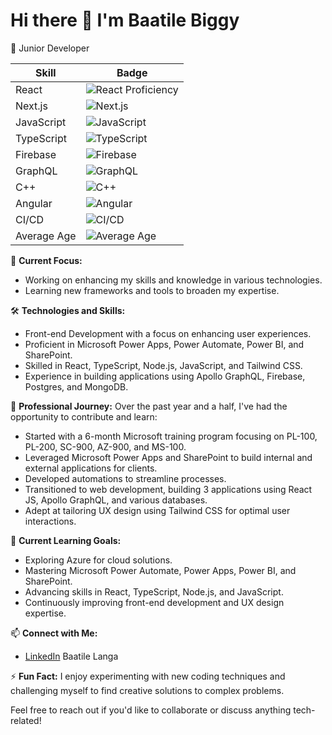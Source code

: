 # Hi there 👋 I'm Baatile Biggy

🌟 Junior Developer 

| Skill         | Badge                                                                 |
|---------------|----------------------------------------------------------------------|
| React         | ![React Proficiency](https://img.shields.io/badge/React-Proficient-brightgreen) |
| Next.js       | ![Next.js](https://img.shields.io/badge/Next.js-Enthusiast-yellow)       |
| JavaScript    | ![JavaScript](https://img.shields.io/badge/JavaScript-Proficient-brightgreen) |
| TypeScript    | ![TypeScript](https://img.shields.io/badge/TypeScript-Competent-green)   |
| Firebase      | ![Firebase](https://img.shields.io/badge/Firebase-Enthusiast-yellow)    |
| GraphQL       | ![GraphQL](https://img.shields.io/badge/GraphQL-Exploring-orange)        |
| C++           | ![C++](https://img.shields.io/badge/C++-Learning-blue)                   |
| Angular       | ![Angular](https://img.shields.io/badge/Angular-Exploring-orange)       |
| CI/CD         | ![CI/CD](https://img.shields.io/badge/CI%2FCD-Practicing-blueviolet)    |
| Average Age   | ![Average Age](https://img.shields.io/badge/Average%20Age-25-blue)      |

🔭 **Current Focus:**
- Working on enhancing my skills and knowledge in various technologies.
- Learning new frameworks and tools to broaden my expertise.

🛠️ **Technologies and Skills:**
- Front-end Development with a focus on enhancing user experiences.
- Proficient in Microsoft Power Apps, Power Automate, Power BI, and SharePoint.
- Skilled in React, TypeScript, Node.js, JavaScript, and Tailwind CSS.
- Experience in building applications using Apollo GraphQL, Firebase, Postgres, and MongoDB.


💼 **Professional Journey:**
Over the past year and a half, I've had the opportunity to contribute and learn:
- Started with a 6-month Microsoft training program focusing on PL-100, PL-200, SC-900, AZ-900, and MS-100.
- Leveraged Microsoft Power Apps and SharePoint to build internal and external applications for clients.
- Developed automations to streamline processes.
- Transitioned to web development, building 3 applications using React JS, Apollo GraphQL, and various databases.
- Adept at tailoring UX design using Tailwind CSS for optimal user interactions.

🚀 **Current Learning Goals:**
- Exploring Azure for cloud solutions.
- Mastering Microsoft Power Automate, Power Apps, Power BI, and SharePoint.
- Advancing skills in React, TypeScript, Node.js, and JavaScript.
- Continuously improving front-end development and UX design expertise.

📫 **Connect with Me:**
- [LinkedIn](https://www.linkedin.com/in/baatile-langa-215624184/) Baatile Langa


⚡ **Fun Fact:**
I enjoy experimenting with new coding techniques and challenging myself to find creative solutions to complex problems.

Feel free to reach out if you'd like to collaborate or discuss anything tech-related!
